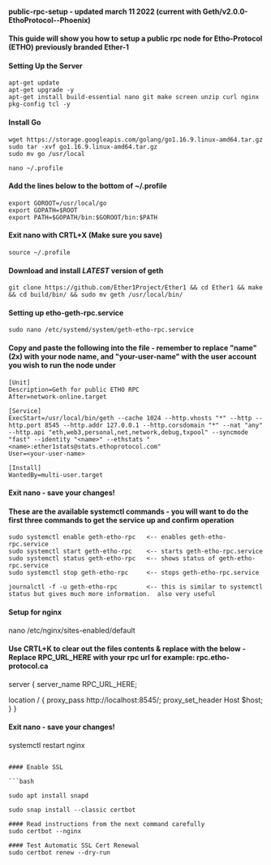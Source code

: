 #### public-rpc-setup - updated march 11 2022 (current with Geth/v2.0.0-EthoProtocol--Phoenix)

#### This guide will show you how to setup a public rpc node for Etho-Protocol (ETHO) previously branded Ether-1

#### Setting Up the Server

    apt-get update
    apt-get upgrade -y
    apt-get install build-essential nano git make screen unzip curl nginx pkg-config tcl -y

#### Install Go

    wget https://storage.googleapis.com/golang/go1.16.9.linux-amd64.tar.gz
    sudo tar -xvf go1.16.9.linux-amd64.tar.gz
    sudo mv go /usr/local

    nano ~/.profile

#### Add the lines below to the bottom of ~/.profile

    export GOROOT=/usr/local/go
    export GOPATH=$ROOT
    export PATH=$GOPATH/bin:$GOROOT/bin:$PATH

#### Exit nano with CRTL+X (Make sure you save)

    source ~/.profile
    
#### Download and install ***LATEST*** version of geth    

    git clone https://github.com/Ether1Project/Ether1 && cd Ether1 && make && cd build/bin/ && sudo mv geth /usr/local/bin/

#### Setting up etho-geth-rpc.service 

    sudo nano /etc/systemd/system/geth-etho-rpc.service

#### Copy and paste the following into the file - remember to replace "name" (2x) with your node name, and "your-user-name" with the user account you wish to run the node under

    [Unit]
    Description=Geth for public ETHO RPC
    After=network-online.target

    [Service]
    ExecStart=/usr/local/bin/geth --cache 1024 --http.vhosts "*" --http --http.port 8545 --http.addr 127.0.0.1 --http.corsdomain "*" --nat "any" --http.api "eth,web3,personal,net,network,debug,txpool" --syncmode "fast" --identity "<name>" --ethstats "<name>:ether1stats@stats.ethoprotocol.com"
    User=<your-user-name>

    [Install]
    WantedBy=multi-user.target

#### Exit nano - save your changes!

#### These are the available systemctl commands - you will want to do the first three commands to get the service up and confirm operation

    sudo systemctl enable geth-etho-rpc   <-- enables geth-etho-rpc.service
    sudo systemctl start geth-etho-rpc    <-- starts geth-etho-rpc.service
    sudo systemctl status geth-etho-rpc   <-- shows status of geth-etho-rpc.service
    sudo systemctl stop geth-etho-rpc     <-- stops geth-etho-rpc.service
    
    journalctl -f -u geth-etho-rpc        <-- this is similar to systemctl status but gives much more information.  also very useful

#### Setup for nginx

nano /etc/nginx/sites-enabled/default

#### Use CRTL+K to clear out the files contents & replace with the below - Replace RPC_URL_HERE with your rpc url for example: rpc.etho-protocol.ca

server {
server_name RPC_URL_HERE;

 location / {
      proxy_pass http://localhost:8545/;
      proxy_set_header Host $host;
 }
}

#### Exit nano - save your changes!

systemctl restart nginx
```

#### Enable SSL

```bash

sudo apt install snapd

sudo snap install --classic certbot

#### Read instructions from the next command carefully
sudo certbot --nginx  

#### Test Automatic SSL Cert Renewal
sudo certbot renew --dry-run
```
